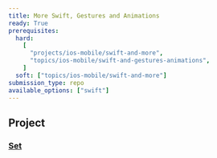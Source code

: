 ```yaml
---
title: More Swift, Gestures and Animations
ready: True
prerequisites:
  hard:
    [
      "projects/ios-mobile/swift-and-more",
      "topics/ios-mobile/swift-and-gestures-animations",
    ]
  soft: ["topics/ios-mobile/swift-and-more"]
submission_type: repo
available_options: ["swift"]
---
```


## Project

### [Set](Programming%20Project%202_%20Set.pdf)
